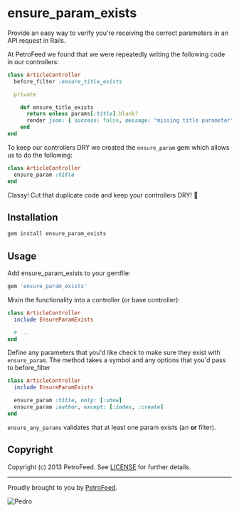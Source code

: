 # ensure_param_exists

Provide an easy way to verify you're receiving the correct parameters in an API request in Rails.

At PetroFeed we found that we were repeatedly writing the following code in our controllers:

```ruby
class ArticleController
  before_filter :ensure_title_exists

  private

    def ensure_title_exists
      return unless params[:title].blank?
      render json: { success: false, message: "missing title parameter" }, status: 422
    end
end
```

To keep our controllers DRY we created the `ensure_param` gem which allows us to do the following:


```ruby
class ArticleController
  ensure_param :title
end
```

Classy! Cut that duplicate code and keep your controllers DRY! :hocho:

Installation
----

```ruby
gem install ensure_param_exists
```

Usage
----

Add ensure_param_exists to your gemfile:

```ruby
gem 'ensure_param_exists'
```

Mixin the functionality into a controller (or base controller):

```ruby
class ArticleController
  include EnsureParamExists

  # ...
end
```

Define any parameters that you'd like check to make sure they exist with `ensure_param`. The method takes a symbol and any options that you'd pass to before_filter

```ruby
class ArticleController
  include EnsureParamExists

  ensure_param :title, only: [:show]
  ensure_param :author, except: [:index, :create]
end
```

`ensure_any_params` validates that at least one param exists (an **or** filter).

## Copyright

Copyright (c) 2013 PetroFeed. See [LICENSE](https://github.com/PetroFeed/ensure_param_exists/blob/master/LICENSE) for further details.

---

Proudly brought to you by [PetroFeed](http://PetroFeed.com).

![Pedro](https://www.petrofeed.com/img/company/pedro.png)
